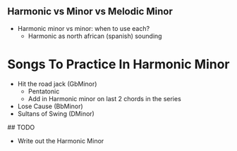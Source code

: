 
## Harmonic vs Minor vs Melodic Minor

- Harmonic minor vs minor: when to use each?
  - Harmonic as north african (spanish) sounding

# Songs To Practice In Harmonic Minor

- Hit the road jack (GbMinor)
  - Pentatonic
  - Add in Harmonic minor on last 2 chords in the series
- Lose Cause (BbMinor)
- Sultans of Swing (DMinor)

## TODO

- Write out the Harmonic Minor
